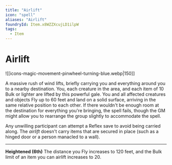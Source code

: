 ```yaml
---
title: "Airlift"
icon: "spell"
aliases: "Airlift"
foundryId: Item.x8WZZXcujLD1ilpW
tags:
  - Item
---
```


# Airlift
![[icons-magic-movement-pinwheel-turning-blue.webp|150]]

A massive rush of wind lifts, briefly carrying you and everything around you to a nearby destination. You, each creature in the area, and each item of 10 Bulk or lighter are lifted by this powerful gale. You and all affected creatures and objects Fly up to 60 feet and land on a solid surface, arriving in the same relative position to each other. If there wouldn't be enough room at the destination for everything you're bringing, the spell fails, though the GM might allow you to rearrange the group slightly to accommodate the spell.

Any unwilling participant can attempt a Reflex save to avoid being carried along. The _airlift_ doesn't carry items that are secured in place (such as a hinged door or a person manacled to a wall).

* * *

**Heightened (6th)** The distance you Fly increases to 120 feet, and the Bulk limit of an item you can airlift increases to 20.
